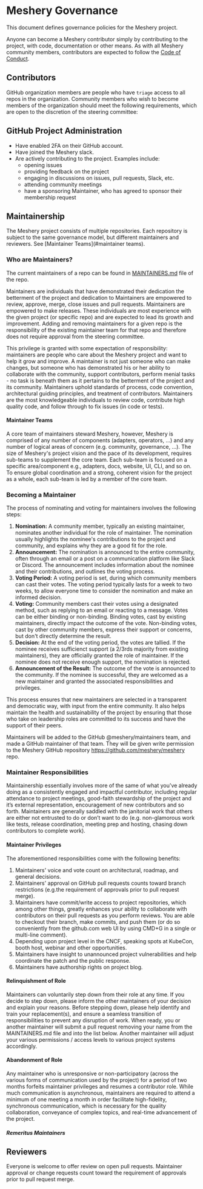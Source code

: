 # Meshery Governance

This document defines governance policies for the Meshery project.

Anyone can become a Meshery contributor simply by contributing to the project, with code, documentation or other means. As with all Meshery community members, contributors are expected to follow the [Code of Conduct](./CODE_OF_CONDUCT.md).

## Contributors

GitHub organization members are people who have `triage` access to all repos in the organization. Community members who wish to become members of the organization should meet the following requirements, which are open to the discretion of the steering committee:

## GitHub Project Administration

- Have enabled 2FA on their GitHub account.
- Have joined the Meshery slack.
- Are actively contributing to the project. Examples include:
  - opening issues
  - providing feedback on the project
  - engaging in discussions on issues, pull requests, Slack, etc.
  - attending community meetings
  - have a sponsoring Maintainer, who has agreed to sponsor their membership request

## Maintainership

The Meshery project consists of multiple repositories. Each repository is subject to the same governance model, but different maintainers and reviewers. See [Maintainer Teams](#maintainer teams).

### Who are Maintainers?

The current maintainers of a repo can be found in [MAINTAINERS.md](./MAINTAINERS.md) file of the repo.

Maintainers are individuals that have demonstrated their dedication the betterment of the project and dedication to Maintainers are empowered to review, approve, merge, close issues and pull requests. Maintainers are empowered to make releases. These individuals are most experience with the given project (or specific repo) and are expected to lead its growth and improvement. Adding and removing maintainers for a given repo is the responsibility of the existing maintainer team for that repo and therefore does not require approval from the steering committee.

This privilege is granted with some expectation of responsibility: maintainers are people who care about the Meshery project and want to help it grow and improve.
A maintainer is not just someone who can make changes, but someone who has demonstrated his or her ability to collaborate with the community, support contributors, perform menial tasks - no task is beneath them as it pertains to the betterment of the project and its community. Maintainers uphold standards of process, code convention, architectural guiding principles, and treatment of contributors. Maintainers are the most knowledgeable individuals to review code, contribute high quality code, and follow through to fix issues (in code or tests).

#### Maintainer Teams

A core team of maintainers steward Meshery, however, Meshery is comprised of any number of components (adapters, operators, ...) and any number of logical areas of concern (e.g. community, governance, ...). The size of Meshery's project vision and the pace of its development, requires sub-teams to supplement the core team. Each sub-team is focused on a specific area/component e.g., adapters, docs, website, UI, CLI, and so on. To ensure global coordination and a strong, coherent vision for the project as a whole, each sub-team is led by a member of the core team.

### Becoming a Maintainer

The process of nominating and voting for maintainers involves the following steps:

1. **Nomination:** A community member, typically an existing maintainer, nominates another individual for the role of maintainer. The nomination usually highlights the nominee's contributions to the project and community, and explains why they are a good fit for the role.
2. **Announcement:** The nomination is announced to the entire community, often through an email or a post on a communication platform like Slack or Discord. The announcement includes information about the nominee and their contributions, and outlines the voting process.
3. **Voting Period:** A voting period is set, during which community members can cast their votes. The voting period typically lasts for a week to two weeks, to allow everyone time to consider the nomination and make an informed decision.
4. **Voting:** Community members cast their votes using a designated method, such as replying to an email or reacting to a message. Votes can be either binding or non-binding. Binding votes, cast by existing maintainers, directly impact the outcome of the vote. Non-binding votes, cast by other community members, express their support or concerns, but don't directly determine the result.
5. **Decision:** At the end of the voting period, the votes are tallied. If the nominee receives sufficienct support (a 2/3rds majority from existing maintainers), they are officially granted the role of maintainer. If the nominee does not receive enough support, the nomination is rejected.
6. **Announcement of the Result:** The outcome of the vote is announced to the community. If the nominee is successful, they are welcomed as a new maintainer and granted the associated responsibilities and privileges.

This process ensures that new maintainers are selected in a transparent and democratic way, with input from the entire community. It also helps maintain the health and sustainability of the project by ensuring that those who take on leadership roles are committed to its success and have the support of their peers.

Maintainers will be added to the GitHub @meshery/maintainers team, and made a GitHub maintainer of that team. They will be given write permission to the Meshery GitHub repository <https://github.com/meshery/meshery> repo.

### Maintainer Responsibilities

Maintainership essentially involves more of the same of what you've already doing as a consistently engaged and impactful contributor, including regular attendance to project meetings, good-faith stewardship of the project and it’s external representation, encouragement of new contributors and so forth. Maintainers are generally saddled with the janitorial work that others are either not entrusted to do or don’t want to do (e.g. non-glamorous work like tests, release coordination, meeting prep and hosting, chasing down contributors to complete work).

#### Maintainer Privileges

The aforementioned responsibilities come with the following benefits:

1. Maintainers' voice and vote count on architectural, roadmap, and general decisions.
1. Maintainers' approval on GitHub pull requests counts toward branch restrictions (e.g.the requirement of approvals prior to pull request merge).
1. Maintainers have commit/write access to project repositories, which among other things, greatly enhances your ability to collaborate with contributors on their pull requests as you perform reviews. You are able to checkout their branch, make commits, and push them (or do so conveniently from the github.com web UI by using CMD+G in a single or multi-line comment).
1. Depending upon project level in the CNCF, speaking spots at KubeCon, booth host, webinar and other opportunities.
1. Maintainers have insight to unannounced project vulnerabilities and help coordinate the patch and the public response.
1. Maintainers have authorship rights on project blog.

#### Relinquishment of Role

Maintainers can voluntarily step down from their role at any time.  If you decide to step down, please inform the other maintainers of your decision and explain your reasons.  Before stepping down, please help identify and train your replacement(s), and ensure a seamless transition of responsibilities to prevent any disruption of work. When ready, you or another maintainer will submit a pull request removing your name from the MAINTAINERS.md file and into the list below. Another maintainer will adjust your various permissions / access levels  to various project systems accordingly.

#### Abandonment of Role

Any maintainer who is unresponsive or non-participatory (across the various forms of communication used by the project) for a period of two months forfeits maintainer privileges and resumes a contributor role. While much communication is asynchronous, maintainers are required to attend a minimum of one meeting a month in order facilitate high-fidelity, synchronous communication, which is necessary for the quality collaboration, conveyance of complex topics, and real-time advancement of the project.

##### Remeritus Maintainers

## Reviewers

Everyone is welcome to offer review on open pull requests. Maintainer approval or change requests count toward the requirement of approvals prior to pull request merge.
